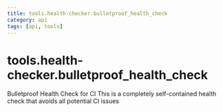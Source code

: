```yaml
---
title: tools.health-checker.bulletproof_health_check
category: api
tags: [api, tools]
---
```


# tools.health-checker.bulletproof_health_check

Bulletproof Health Check for CI
This is a completely self-contained health check that avoids all potential CI issues


